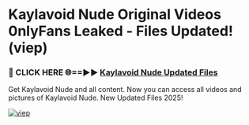 # Kaylavoid Nude Original Videos 0nlyFans Leaked - Files Updated! (viep)

<h3>🔴 CLICK HERE 🌐==►► <a href="https://tinyurl.com/yc6ubb5a" rel="nofollow">Kaylavoid Nude Updated Files</a></h3>

Get Kaylavoid Nude and all content. Now you can access all videos and pictures of Kaylavoid Nude. New Updated Files 2025!

[![viep](https://i.imgur.com/7eu0CRL.gif)](https://tinyurl.com/yc6ubb5a)
